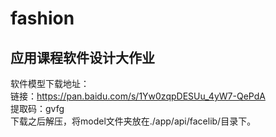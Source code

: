 # fashion
## 应用课程软件设计大作业
软件模型下载地址：<br>
链接：https://pan.baidu.com/s/1Yw0zqpDESUu_4yW7-QePdA <br>
提取码：gvfg <br>
下载之后解压，将model文件夹放在./app/api/facelib/目录下。